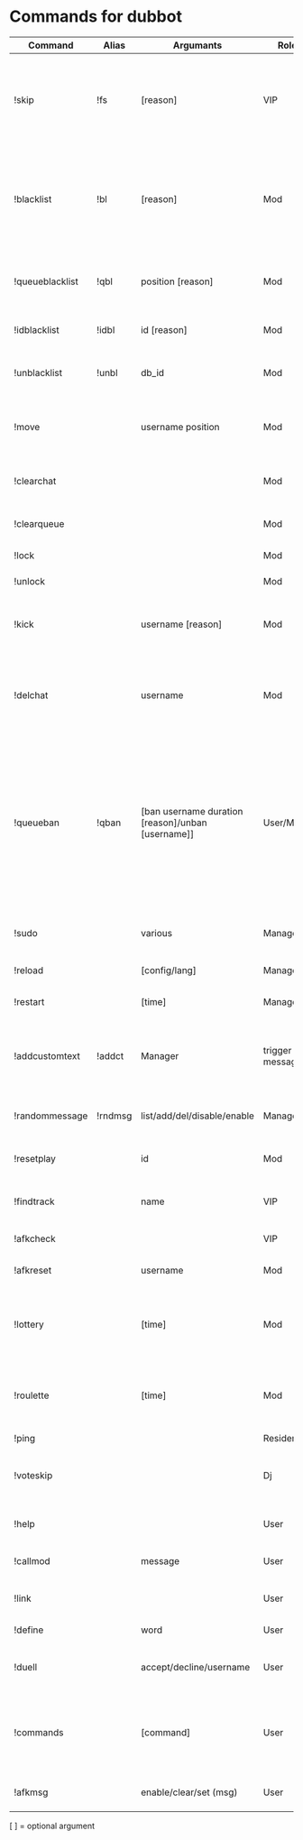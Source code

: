 # Commands for dubbot

|Command|Alias|Argumants|Role|Description|
|----|----|----|----|----|
|!skip|!fs|[reason]|VIP|Skips the current song and send reason when defined. Reasons can be defined in config.js|
|!blacklist|!bl|[reason]|Mod|Skips the current song and adds the song to the blacklist. Reason is optianal and can be any string|
|!queueblacklist|!qbl|position [reason]|Mod|Adds the track at the given position to the blacklist and removes it|
|!idblacklist|!idbl|id [reason]|Mod|Adds the given song to the blacklist|
|!unblacklist|!unbl|db_id|Mod|Removes the given song from the blacklist|
|!move||username position|Mod|Moves the specified user to the specified position|
|!clearchat|||Mod|Deletes last 512 messages sinc bot joined the room|
|!clearqueue|||Mod|Locks and clears the queue|
|!lock|||Mod|Locks the queue|
|!unlock|||Mod|Unlocks the queue|
|!kick||username [reason]|Mod|Kicks the given user, unsetting the role if necessary|
|!delchat||username|Mod|Deletes all messages from specified user in the last 512 messages since bot joined|
|!queueban|!qban|[ban username duration [reason]/unban [username]]|User/Mod|Checks if you are banned from the queue when used without arguments. Bans or unbans a user from the queue (Use either 'permanent' or '(amount)(s/m/h/d/w/m)' as duration|
|!sudo||various|Manager|Let the bot send your arguments in chat|
|!reload||[config/lang]|Manager|Reloads config/langfile|
|!restart||[time]|Manager|Restarts the bot (requires pm2)|
|!addcustomtext|!addct|Manager|trigger message|Adds a custom chat command which is triggers when .trigger is send in chat|
|!randommessage|!rndmsg|list/add/del/disable/enable|Manager|Edits random messages sent all 2-10 Minutes|
|!resetplay||id|Mod|Resets the last play for the given song|
|!findtrack||name|VIP|Searches the databse for the given songname|
|!afkcheck| | |VIP|Lists all afks in the community|
|!afkreset||username|Mod|Resets AFK-time for the given user|
|!lottery| |[time]|Mod|Starts a lottery with the given time in minutes. Time defaults to 2 minutes|
|!roulette| |[time]|Mod|Starts a roulette with the given time in minutes. Time defaults to 2 minutes|
|!ping| | |ResidengDj|Pong!|
|!voteskip| | |Dj|Votes for skip, only usable when to low mods in the room|
|!help| | |User|Mentions all mods in the room|
|!callmod||message|User|Informs a mod to join the room|
|!link| | |User|Sends a link to the current song|
|!define| |word|User|Defines the given word|
|!duell| |accept/decline/username|User|Accepts a duell, declines a duell or starts one|
|!commands| |[command]|User|Lists unhidden commands and provides their description when used with argument|
|!afkmsg||enable/clear/set (msg)|User|Enables/edits the afk-message|


[  ] = optional argument
